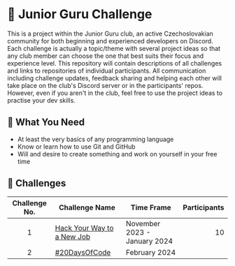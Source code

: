 # 🐤 Junior Guru Challenge
This is a project within the Junior Guru club, an active Czechoslovakian community for both beginning and experienced developers on Discord. Each challenge is actually a topic/theme with several project ideas so that any club member can choose the one that best suits their focus and experience level. This repository will contain descriptions of all challenges and links to repositories of individual participants. All communication including challenge updates, feedback sharing and helping each other will take place on the club's Discord server or in the participants' repos. However, even if you aren't in the club, feel free to use the project ideas to practise your dev skills.

## 💪 What You Need
- At least the very basics of any programming language
- Know or learn how to use Git and GitHub
- Will and desire to create something and work on yourself in your free time

## 📜 Challenges
| Challenge No.  |  Challenge Name                                                   | Time Frame                     | Participants   |      
| :-:            | -------------                                                     | ----                           | --:            |
| 1              | [Hack Your Way to a New Job](challenges/challenge-1.md)           | November 2023 - January 2024   | 10             |
| 2              | [#20DaysOfCode](challenges/challenge-2.md)                        | February 2024                  |                |
